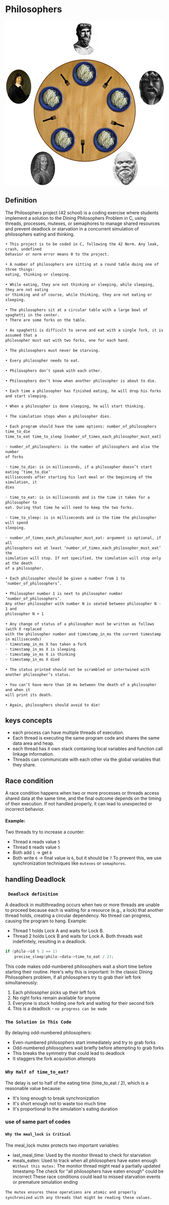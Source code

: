 # Philosophers

![philosopher dining problem](imgs/philo.png)

## Definition
The Philosophers project (42 school) is a coding exercise where students implement a solution to the Dining Philosophers Problem in C, using threads, processes, mutexes, or semaphores to manage shared resources and prevent deadlock or starvation in a concurrent simulation of philosophers eating and thinking.

```
• This project is to be coded in C, following the 42 Norm. Any leak, crash, undefined
behavior or norm error means 0 to the project.

• A number of philosophers are sitting at a round table doing one of three things:
eating, thinking or sleeping.

• While eating, they are not thinking or sleeping, while sleeping, they are not eating
or thinking and of course, while thinking, they are not eating or sleeping.

• The philosophers sit at a circular table with a large bowl of spaghetti in the center.
• There are some forks on the table.

• As spaghetti is difficult to serve and eat with a single fork, it is assumed that a
philosopher must eat with two forks, one for each hand.

• The philosophers must never be starving.

• Every philosopher needs to eat.

• Philosophers don’t speak with each other.

• Philosophers don’t know when another philosopher is about to die. 

• Each time a philosopher has finished eating, he will drop his forks and start sleeping.

• When a philosopher is done sleeping, he will start thinking.

• The simulation stops when a philosopher dies.

• Each program should have the same options: number_of_philosophers time_to_die
time_to_eat time_to_sleep [number_of_times_each_philosopher_must_eat]

◦ number_of_philosophers: is the number of philosophers and also the number
of forks

◦ time_to_die: is in milliseconds, if a philosopher doesn’t start eating ’time_to_die’
milliseconds after starting his last meal or the beginning of the simulation, it
dies

◦ time_to_eat: is in milliseconds and is the time it takes for a philosopher to
eat. During that time he will need to keep the two forks.

◦ time_to_sleep: is in milliseconds and is the time the philosopher will spend
sleeping.

◦ number_of_times_each_philosopher_must_eat: argument is optional, if all
philosophers eat at least ’number_of_times_each_philosopher_must_eat’ the
simulation will stop. If not specified, the simulation will stop only at the death
of a philosopher.

• Each philosopher should be given a number from 1 to ’number_of_philosophers’.

• Philosopher number 1 is next to philosopher number ’number_of_philosophers’.
Any other philosopher with number N is seated between philosopher N - 1 and
philosopher N + 1

• Any change of status of a philosopher must be written as follows (with X replaced
with the philosopher number and timestamp_in_ms the current timestamp in milliseconds)
◦ timestamp_in_ms X has taken a fork  
◦ timestamp_in_ms X is sleeping  
◦ timestamp_in_ms X is thinking  
◦ timestamp_in_ms X died  

• The status printed should not be scrambled or intertwined with another philosopher’s status.

• You can’t have more than 10 ms between the death of a philosopher and when it
will print its death.

• Again, philosophers should avoid to die!
```

## keys concepts
- each process can have multiple threads of execution.
- Each thread is executing the same program code and shares the same data area and heap.
- each thread has it own stack containing local variables and function call linkage information.
- Threads can communicate with each other via the global variables that they share.

## Race condition
A race condition happens when two or more processes or threads access shared data at the same time, and the final outcome depends on the timing of their execution. If not handled properly, it can lead to unexpected or incorrect behavior.
#### Example:
Two threads try to increase a counter:
- Thread ```A``` reads value ```5```
- Thread ```B``` reads value ```5```
- Both add ```1``` → get ```6```
- Both write ```6``` → final value is ```6```, but it should be ```7```
To prevent this, we use synchronization techniques like ```mutexes``` or ```semaphores```.

## handling Deadlock
### ``` Deadlock definition```
A deadlock in multithreading occurs when two or more threads are unable to proceed because each is waiting for a resource (e.g., a lock) that another thread holds, creating a circular dependency. No thread can progress, causing the program to hang.
Example:
- Thread 1 holds Lock A and waits for Lock B.
- Thread 2 holds Lock B and waits for Lock A. Both threads wait indefinitely, resulting in a deadlock.
```C
if (philo->id % 2 == 1)
    precise_sleep(philo->data->time_to_eat / 2);
```
This code makes odd-numbered philosophers wait a short time before starting their routine. Here's why this is important:
In the classic Dining Philosophers problem, if all philosophers try to grab their left fork simultaneously:
1. Each philosopher picks up their left fork
2. No right forks remain available for anyone
3. Everyone is stuck holding one fork and waiting for their second fork
4. This is a deadlock - ```no progress can be made```

### ```The Solution in This Code```
By delaying odd-numbered philosophers:
- Even-numbered philosophers start immediately and try to grab forks
- Odd-numbered philosophers wait briefly before attempting to grab forks
- This breaks the symmetry that could lead to deadlock
- It staggers the fork acquisition attempts
### ```Why Half of time_to_eat?```
The delay is set to half of the eating time (time_to_eat / 2), which is a reasonable value because:
- It's long enough to break synchronization
- It's short enough not to waste too much time
- It's proportional to the simulation's eating duration

### use of same part of codes
#### ```Why the meal_lock is Critical```
The meal_lock mutex protects two important variables:
- last_meal_time: Used by the monitor thread to check for starvation
- meals_eaten: Used to track when all philosophers have eaten enough
```Without this mutex:```
The monitor thread might read a partially updated timestamp
The check for "all philosophers have eaten enough" could be incorrect
These race conditions could lead to missed starvation events or premature simulation ending

```The mutex ensures these operations are atomic and properly synchronized with any threads that might be reading these values.```
